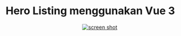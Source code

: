 # Hero Listing menggunakan Vue 3

<p align="center">
    <a href="https://pikarin.github.io/vue3-hero-list" target="_blank">
    <img alt="screen shot" src="https://github.com/pikarin/vue3-hero-list/blob/main/logo.png?raw=true">
    </a>
</p>